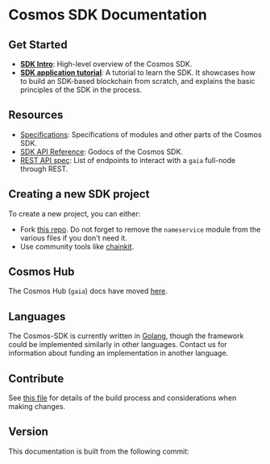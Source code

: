# Cosmos SDK Documentation

## Get Started

-  **[SDK Intro](./intro/README.md)**: High-level overview of the Cosmos SDK.
-  **[SDK application tutorial](https://github.com/cosmos/sdk-application-tutorial)**: A tutorial to learn the SDK. It showcases how to build an SDK-based blockchain from scratch, and explains the basic principles of the SDK in the process.

## Resources

- [Specifications](./spec/README.md): Specifications of modules and other parts of the Cosmos SDK. 
- [SDK API Reference](https://godoc.org/github.com/bluehelix-chain/bhchain): Godocs of the Cosmos SDK.
- [REST API spec](https://cosmos.network/rpc/): List of endpoints to interact with a `gaia` full-node through REST.

## Creating a new SDK project

To create a new project, you can either:

- Fork [this repo](https://github.com/cosmos/sdk-application-tutorial/). Do not forget to remove the `nameservice` module from the various files if you don't need it. 
- Use community tools like [chainkit](https://github.com/blocklayerhq/chainkit).

## Cosmos Hub 

The Cosmos Hub (`gaia`) docs have moved [here](https://github.com/cosmos/gaia/tree/master/docs).

## Languages

The Cosmos-SDK is currently written in [Golang](https://golang.org/), though the
framework could be implemented similarly in other languages.
Contact us for information about funding an implementation in another language.

## Contribute

See [this file](https://github.com/bluehelix-chain/bhchain/blob/master/docs/DOCS_README.md) for details of the build process and
considerations when making changes.

## Version

 This documentation is built from the following commit:
